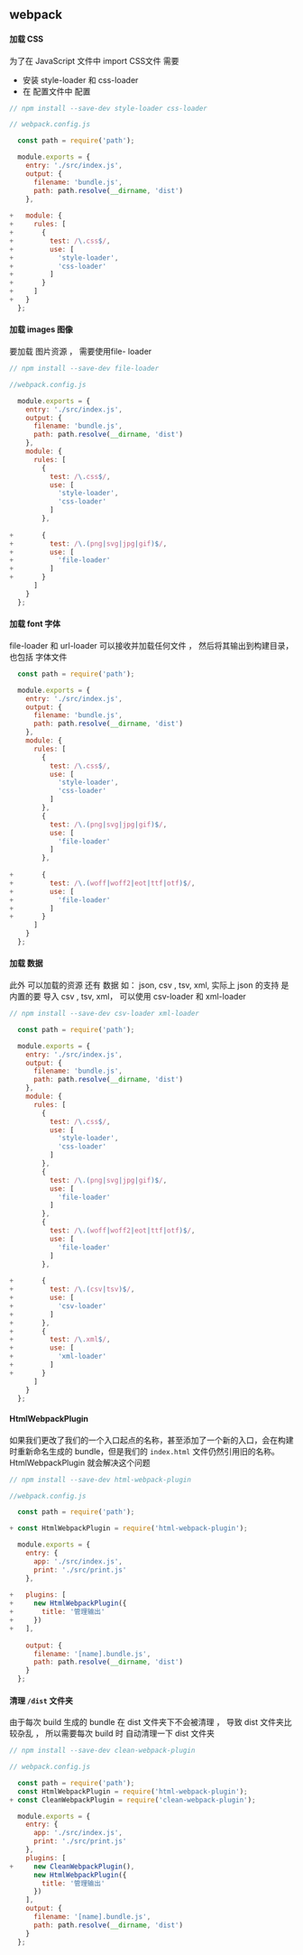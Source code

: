 ## webpack



#### 加载 CSS

为了在 JavaScript 文件中 import CSS文件   需要

* 安装 style-loader  和 css-loader
* 在 配置文件中 配置

``` javascript
// npm install --save-dev style-loader css-loader

// webpack.config.js

  const path = require('path');

  module.exports = {
    entry: './src/index.js',
    output: {
      filename: 'bundle.js',
      path: path.resolve(__dirname, 'dist')
    },
      
+   module: {
+     rules: [
+       {
+         test: /\.css$/,
+         use: [
+           'style-loader',
+           'css-loader'
+         ]
+       }
+     ]
+   }
  };
```







#### 加载 images 图像

要加载 图片资源 ， 需要使用file- loader

``` javascript
// npm install --save-dev file-loader

//webpack.config.js

  module.exports = {
    entry: './src/index.js',
    output: {
      filename: 'bundle.js',
      path: path.resolve(__dirname, 'dist')
    },
    module: {
      rules: [
        {
          test: /\.css$/,
          use: [
            'style-loader',
            'css-loader'
          ]
        },
          
+       {
+         test: /\.(png|svg|jpg|gif)$/,
+         use: [
+           'file-loader'
+         ]
+       }
      ]
    }
  };
```





#### 加载 font 字体

file-loader 和 url-loader 可以接收并加载任何文件 ， 然后将其输出到构建目录， 也包括 字体文件

``` javascript
  const path = require('path');

  module.exports = {
    entry: './src/index.js',
    output: {
      filename: 'bundle.js',
      path: path.resolve(__dirname, 'dist')
    },
    module: {
      rules: [
        {
          test: /\.css$/,
          use: [
            'style-loader',
            'css-loader'
          ]
        },
        {
          test: /\.(png|svg|jpg|gif)$/,
          use: [
            'file-loader'
          ]
        },
          
+       {
+         test: /\.(woff|woff2|eot|ttf|otf)$/,
+         use: [
+           'file-loader'
+         ]
+       }
      ]
    }
  };
```





#### 加载 数据 

此外 可以加载的资源 还有 数据 如： json, csv  , tsv, xml,   实际上 json 的支持 是内置的要 导入  csv  , tsv, xml， 可以使用 csv-loader 和 xml-loader

``` javascript
// npm install --save-dev csv-loader xml-loader

  const path = require('path');

  module.exports = {
    entry: './src/index.js',
    output: {
      filename: 'bundle.js',
      path: path.resolve(__dirname, 'dist')
    },
    module: {
      rules: [
        {
          test: /\.css$/,
          use: [
            'style-loader',
            'css-loader'
          ]
        },
        {
          test: /\.(png|svg|jpg|gif)$/,
          use: [
            'file-loader'
          ]
        },
        {
          test: /\.(woff|woff2|eot|ttf|otf)$/,
          use: [
            'file-loader'
          ]
        },
          
+       {
+         test: /\.(csv|tsv)$/,
+         use: [
+           'csv-loader'
+         ]
+       },
+       {
+         test: /\.xml$/,
+         use: [
+           'xml-loader'
+         ]
+       }
      ]
    }
  };
```







#### HtmlWebpackPlugin 

如果我们更改了我们的一个入口起点的名称，甚至添加了一个新的入口，会在构建时重新命名生成的 bundle，但是我们的 `index.html` 文件仍然引用旧的名称。HtmlWebpackPlugin 就会解决这个问题

``` javascript
// npm install --save-dev html-webpack-plugin

//webpack.config.js 

  const path = require('path');

+ const HtmlWebpackPlugin = require('html-webpack-plugin');

  module.exports = {
    entry: {
      app: './src/index.js',
      print: './src/print.js'
    },
      
+   plugins: [
+     new HtmlWebpackPlugin({
+       title: '管理输出'
+     })
+   ],
    
    output: {
      filename: '[name].bundle.js',
      path: path.resolve(__dirname, 'dist')
    }
  };
```





#### 清理 `/dist` 文件夹

由于每次 build 生成的 bundle 在 dist 文件夹下不会被清理 ， 导致 dist 文件夹比较杂乱 ， 所以需要每次 build 时 自动清理一下 dist 文件夹 

``` javascript
// npm install --save-dev clean-webpack-plugin

// webpack.config.js 

  const path = require('path');
  const HtmlWebpackPlugin = require('html-webpack-plugin');
+ const CleanWebpackPlugin = require('clean-webpack-plugin');

  module.exports = {
    entry: {
      app: './src/index.js',
      print: './src/print.js'
    },
    plugins: [
+     new CleanWebpackPlugin(),
      new HtmlWebpackPlugin({
        title: '管理输出'
      })
    ],
    output: {
      filename: '[name].bundle.js',
      path: path.resolve(__dirname, 'dist')
    }
  };
```





